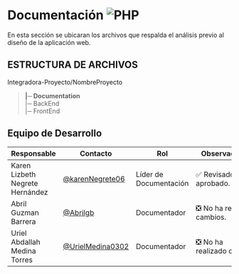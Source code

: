 # Documentación  ![PHP](https://img.shields.io/badge/Markdown-000000?styke=for-the-bodge&logo=markdown&logoColor=white)

En esta sección se ubicaran los archivos que respalda el análisis previo al diseño de la aplicación web.

## ESTRUCTURA DE ARCHIVOS

Integradora-Proyecto/NombreProyecto<br>
>**|─ Documentation** <br>
>|─ BackEnd<br>
>|─ FrontEnd <br>


## Equipo de Desarrollo
| Responsable | Contacto | Rol | Observaciones |
|-------------|--------|----------|---------------|
|Karen Lizbeth Negrete Hernández|[@karenNegrete06](https://github.com/karenNegrete06)|Líder de Documentación|✅ Revisado y aprobado.|
|Abril Guzman Barrera|[@Abrilgb](https://github.com/Abrilgb)|Documentador|❎ No ha realizado cambios.|
|Uriel Abdallah Medina Torres|[@UrielMedina0302](https://github.com/UrielMedina0302)|Documentador|❎ No ha realizado cambios.|
